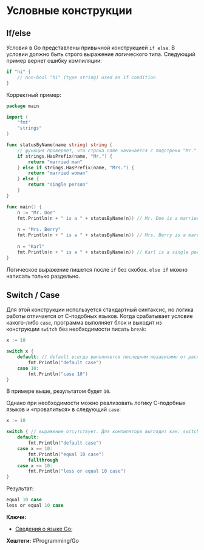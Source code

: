 
# Условные конструкции

## If/else

Условия в Go представлены привычной конструкцией `if else`. В условии должно быть строго выражение логического типа. Следующий пример вернет ошибку компиляции:

```go
if "hi" {
	// non-bool "hi" (type string) used as if condition
}
```

Корректный пример:

```go
package main

import (
	"fmt"
	"strings"
)

func statusByName(name string) string { 
	// функция проверяет, что строка name начинается с подстроки "Mr."
	if strings.HasPrefix(name, "Mr.") {
		return "married man"
	} else if strings.HasPrefix(name, "Mrs.") {
		return "married woman"
	} else {
		return "single person"
	}
}

func main() {
	n := "Mr. Doe"
	fmt.Println(n + " is a " + statusByName(n)) // Mr. Doe is a married man
	
	n = "Mrs. Berry"
	fmt.Println(n + " is a " + statusByName(n)) // Mrs. Berry is a married woman
	
	n = "Karl"
	fmt.Println(n + " is a " + statusByName(n)) // Karl is a single person
}
```

Логическое выражение пишется после `if` без скобок. `else if` можно написать только раздельно.

## Switch / Case

 Для этой конструкции используется стандартный синтаксис, но логика работы отличается от С-подобных языков. Когда срабатывает условие какого-либо `case`, программа выполняет блок и выходит из конструкции `switch` без необходимости писать `break`:

```go
x := 10

switch x {
	default: // default всегда выполняется последним независимо от расположения в конструкции
		fmt.Println("default case")
	case 10:
		fmt.Println("case 10")
}
```

В примере выше, результатом будет ``10``.

Однако при необходимости можно реализовать логику С-подобных языков и «провалиться» в следующий `case`:

```go
x := 10

switch { // выражение отсутствует. Для компилятора выглядит как: switch true
	default:
		fmt.Println("default case")
	case x == 10:
		fmt.Println("equal 10 case")
		fallthrough
	case x <= 10:
		fmt.Println("less or equal 10 case")
}
```

Результат:

```go
equal 10 case
less or equal 10 case
```

**Ключи:**
- [Сведения о языке Go](GO);

**Хештеги:** #Programming/Go